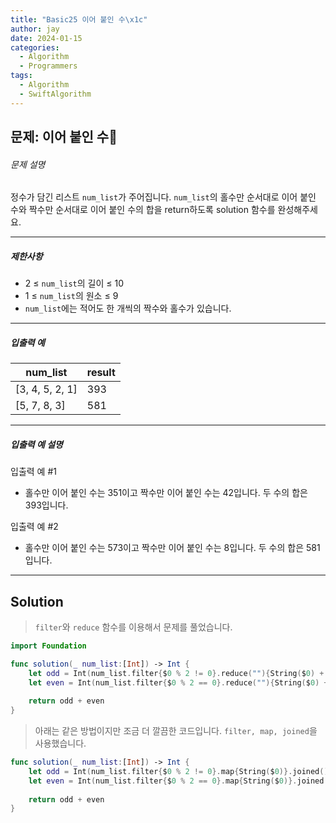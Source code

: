 ```yaml
---
title: "Basic25 이어 붙인 수\x1c"
author: jay
date: 2024-01-15
categories:
  - Algorithm
  - Programmers
tags:
  - Algorithm
  - SwiftAlgorithm
---
```

## 문제: 이어 붙인 수

###### 문제 설명

정수가 담긴 리스트 `num_list`가 주어집니다. `num_list`의 홀수만 순서대로 이어 붙인 수와 짝수만 순서대로 이어 붙인 수의 합을 return하도록 solution 함수를 완성해주세요.

---

##### 제한사항

- 2 ≤ `num_list`의 길이 ≤ 10
- 1 ≤ `num_list`의 원소 ≤ 9
- `num_list`에는 적어도 한 개씩의 짝수와 홀수가 있습니다.

---

##### 입출력 예

|num_list|result|
|---|---|
|[3, 4, 5, 2, 1]|393|
|[5, 7, 8, 3]|581|

---

##### 입출력 예 설명

입출력 예 #1

- 홀수만 이어 붙인 수는 351이고 짝수만 이어 붙인 수는 42입니다. 두 수의 합은 393입니다.

입출력 예 #2

- 홀수만 이어 붙인 수는 573이고 짝수만 이어 붙인 수는 8입니다. 두 수의 합은 581입니다.

---

## Solution

> `filter`와 `reduce` 함수를 이용해서 문제를 풀었습니다.

```swift
import Foundation

func solution(_ num_list:[Int]) -> Int {
    let odd = Int(num_list.filter{$0 % 2 != 0}.reduce(""){String($0) + String($1)}) ?? 0
    let even = Int(num_list.filter{$0 % 2 == 0}.reduce(""){String($0) + String($1)}) ?? 0
    
    return odd + even
}
```

> 아래는 같은 방법이지만 조금 더 깔끔한 코드입니다. `filter, map, joined`을 사용했습니다.

```swift
func solution(_ num_list:[Int]) -> Int {
    let odd = Int(num_list.filter{$0 % 2 != 0}.map{String($0)}.joined()) ?? 0
    let even = Int(num_list.filter{$0 % 2 == 0}.map{String($0)}.joined()) ?? 0
    
    return odd + even
}
```